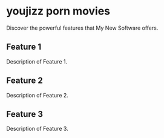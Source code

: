 # youjizz porn movies

Discover the powerful features that My New Software offers.

## Feature 1

Description of Feature 1.

## Feature 2

Description of Feature 2.

## Feature 3

Description of Feature 3.
